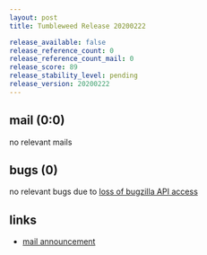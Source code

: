 ```yaml
---
layout: post
title: Tumbleweed Release 20200222

release_available: false
release_reference_count: 0
release_reference_count_mail: 0
release_score: 89
release_stability_level: pending
release_version: 20200222
---
```


## mail (0:0)

no relevant mails

## bugs (0)

<!--more-->

no relevant bugs due to [loss of bugzilla API access](https://bugzilla.opensuse.org/show_bug.cgi?id=1157722)



## links

- [mail announcement](https://lists.opensuse.org/opensuse-factory/2020-02/msg00533.html)
